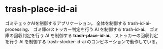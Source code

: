 # trash-place-id-ai
ゴミチェックAIを制御するアプリケーション。
全体を制御する trash-id-ai-processing、
ゴミ庫orストッカー判定を行う AI を制御する trash-id-ai、
ゴミ庫の回収判定を行う AI を制御する **trash-place-id-ai**、
ストッカーの回収判定を行う AI を制御する trash-stocker-id-ai
のコンビネーションで動作している。
